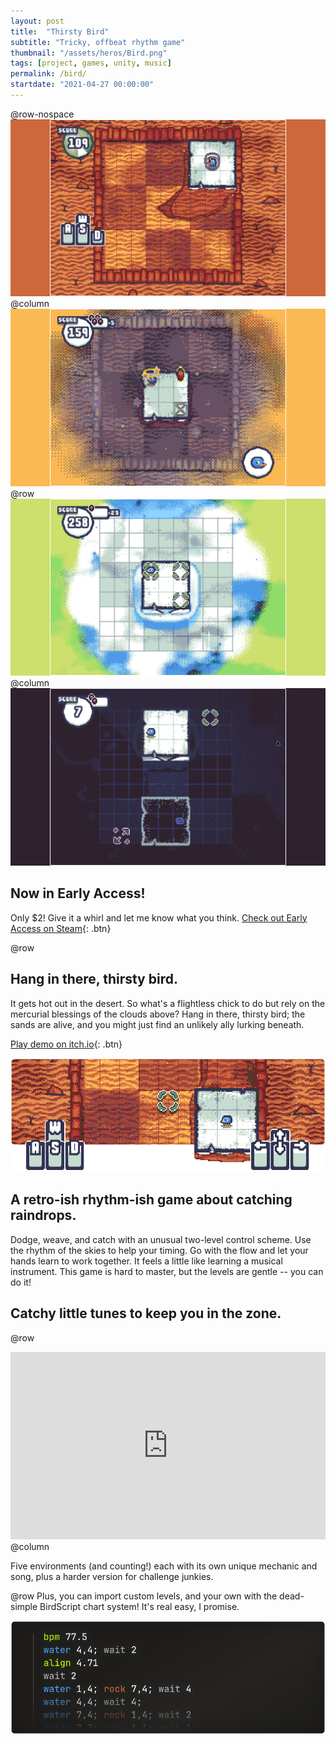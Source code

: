 ```yaml
---
layout: post
title:  "Thirsty Bird"
subtitle: "Tricky, offbeat rhythm game"
thumbnail: "/assets/heros/Bird.png"
tags: [project, games, unity, music]
permalink: /bird/
startdate: "2021-04-27 00:00:00"
---
```

@row-nospace
[![Level in desert environment](<../../assets/bird/screen desert.png>)](<../../assets/bird/screen desert.png>)
@column
[![Level in stormy environment](<../../assets/bird/screen storm.png>)](<../../assets/bird/screen storm.png>)
@row
[![Level in sky environment](<../../assets/bird/screen sky.png>)](<../../assets/bird/screen sky.png>)
@column
[![Level in deep space environment](<../../assets/bird/screen space.png>)](<../../assets/bird/screen space.png>)

## Now in Early Access!

Only $2! Give it a whirl and let me know what you think.
[Check out Early Access on Steam](https://store.steampowered.com/app/3273230/Thirsty_Bird/){: .btn} 

@row
## Hang in there, thirsty bird.

It gets hot out in the desert. So what's a flightless chick to do but rely on the mercurial blessings of the clouds above? Hang in there, thirsty bird; the sands are alive, and you might just find an unlikely ally lurking beneath.

[Play demo on itch.io](https://bgsulz.itch.io/bird){: .btn} 

![Screenshot showcasing controls](<../../assets/bird/interlude 1.png>)

## A retro-ish rhythm-ish game about catching raindrops.

Dodge, weave, and catch with an unusual two-level control scheme. Use the rhythm of the skies to help your timing. Go with the flow and let your hands learn to work together. It feels a little like learning a musical instrument. This game is hard to master, but the levels are gentle -- you can do it! 


## Catchy little tunes to keep you in the zone.

@row
<iframe width="100%" height="300" scrolling="no" frameborder="no" allow="autoplay" src="https://w.soundcloud.com/player/?url=https%3A//api.soundcloud.com/playlists/1640341378&color=%236c6c73&auto_play=false&hide_related=false&show_comments=true&show_user=true&show_reposts=false&show_teaser=true&visual=true"></iframe>
@column
<p class="pbox">
Five environments (and counting!) each with its own unique mechanic and song, plus a harder version for challenge junkies.
</p>

@row
Plus, you can import custom levels, and your own with the dead-simple BirdScript chart system! It's real easy, I promise. 

![Demo of BirdScript syntax](<../../assets/bird/interlude 3.png>)